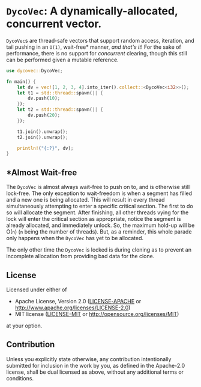 # `DycoVec`: A **dy**namically-allocated, **co**ncurrent **vec**tor.

`DycoVec`s are thread-safe vectors that support random access, iteration,
and tail pushing in an `O(1)`, wait-free\* manner, *and that's it*! For
the sake of performance, there is no support for *concurrent* clearing,
though this still can be performed given a mutable reference.

```rust
use dycovec::DycoVec;

fn main() {
    let dv = vec![1, 2, 3, 4].into_iter().collect::<DycoVec<i32>>();
    let t1 = std::thread::spawn(|| {
        dv.push(10);
    });
    let t2 = std::thread::spawn(|| {
        dv.push(20);
    });

    t1.join().unwrap();
    t2.join().unwrap();

    println!("{:?}", dv);
}
```

## \*Almost Wait-free

The `DycoVec` is almost always wait-free to push on to, and is otherwise
still lock-free. The only exception to wait-freedom is when a segment has
filled and a new one is being allocated. This will result in every thread
simultaneously attempting to enter a specific critical section. The first
to do so will allocate the segment. After finishing, all other threads
vying for the lock will enter the critical section as appropriate, notice
the segment is already allocated, and immediately unlock. So, the maximum
hold-up will be O(`n`) (`n` being the number of threads). But, as a
reminder, this whole parade only happens when the `DycoVec` has yet to
be allocated.

The only other time the `DycoVec` is locked is during cloning as to prevent
an incomplete allocation from providing bad data for the clone.

## License

Licensed under either of

 * Apache License, Version 2.0
   ([LICENSE-APACHE](LICENSE-APACHE) or http://www.apache.org/licenses/LICENSE-2.0)
 * MIT license
   ([LICENSE-MIT](LICENSE-MIT) or http://opensource.org/licenses/MIT)

at your option.

## Contribution

Unless you explicitly state otherwise, any contribution intentionally submitted
for inclusion in the work by you, as defined in the Apache-2.0 license, shall be
dual licensed as above, without any additional terms or conditions.
